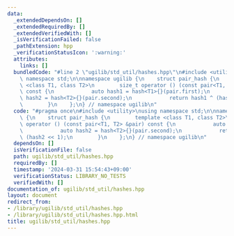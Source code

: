 ```yaml
---
data:
  _extendedDependsOn: []
  _extendedRequiredBy: []
  _extendedVerifiedWith: []
  _isVerificationFailed: false
  _pathExtension: hpp
  _verificationStatusIcon: ':warning:'
  attributes:
    links: []
  bundledCode: "#line 2 \"ugilib/std_util/hashes.hpp\"\n#include <utility>\nusing\
    \ namespace std;\n\nnamespace ugilib {\n    struct pair_hash {\n        template\
    \ <class T1, class T2>\n        size_t operator () (const pair<T1, T2> &pair)\
    \ const {\n            auto hash1 = hash<T1>{}(pair.first);\n            auto\
    \ hash2 = hash<T2>{}(pair.second);\n            return hash1 ^ (hash2 << 1);\n\
    \        }\n    };\n} // namespace ugilib\n"
  code: "#pragma once\n#include <utility>\nusing namespace std;\n\nnamespace ugilib\
    \ {\n    struct pair_hash {\n        template <class T1, class T2>\n        size_t\
    \ operator () (const pair<T1, T2> &pair) const {\n            auto hash1 = hash<T1>{}(pair.first);\n\
    \            auto hash2 = hash<T2>{}(pair.second);\n            return hash1 ^\
    \ (hash2 << 1);\n        }\n    };\n} // namespace ugilib\n"
  dependsOn: []
  isVerificationFile: false
  path: ugilib/std_util/hashes.hpp
  requiredBy: []
  timestamp: '2024-03-31 15:54:43+09:00'
  verificationStatus: LIBRARY_NO_TESTS
  verifiedWith: []
documentation_of: ugilib/std_util/hashes.hpp
layout: document
redirect_from:
- /library/ugilib/std_util/hashes.hpp
- /library/ugilib/std_util/hashes.hpp.html
title: ugilib/std_util/hashes.hpp
---
```

